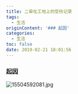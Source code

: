 ```yaml
---
title: 二审在工地上的受伤记录
tags:
  - 生活
originContent: '### 起因'
categories:
  - 生活
toc: false
date: 2019-02-21 18:01:56
---
```


### 起因
![15504592081.jpg](idv093d.qiniudns.com/FnJ9OwxEjDKrYW_V5DQVz-2M2Sec)